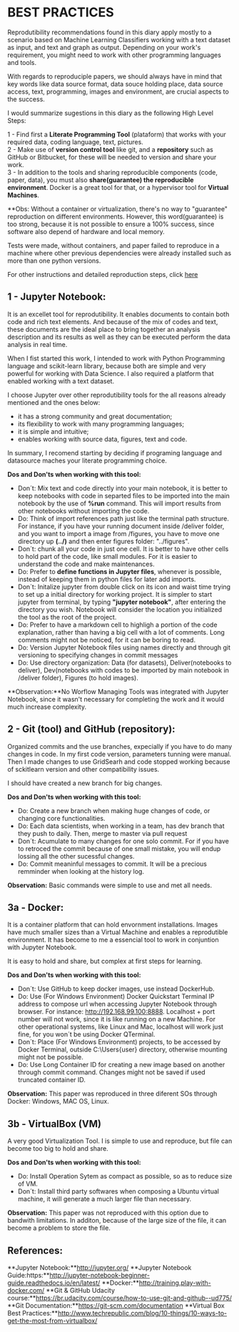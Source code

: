 
# BEST PRACTICES

Reprodutibility recommendations found in this diary apply mostly to a scenario based on Machine Learning Classifiers working with a text dataset as input, and text and graph as output. Depending on your work's requirement, you might need to work with other programming languages and tools.

With regards to reproduciple papers, we should always have in mind that key words like data source format, data souce holding place, data source access, text, programming, images and environment, are crucial aspects to the success.

I would summarize sugestions in this diary as the following High Level Steps:

1 - Find first a **Literate Programming Tool** (plataform) that works with your required data, coding language, text, pictures.<br>
2 - Make use of **version control tool** like git, and a **repository** such as GitHub or Bitbucket, for these will be needed to version and share your work.<br>
3 - In addition to the tools and sharing reproducible components (code, paper, data), you must also **share(guarantee) the reproducible environment**. Docker is a great tool for that, or a hypervisor tool for **Virtual Machines**. <br>

**Obs: Without a container or virtualization, there's no way to "guarantee" reproduction on different environments. However, this word(guarantee) is too strong, because it is not possible to ensure a 100% success, since software also depend of hardware and local memory.

Tests were made, without containers, and paper failed to reproduce in a machine where other previous dependencies were already installed such as more than one python versions.

For other instructions and detailed reproduction steps, click [here](environment/README.md)<br> 


## 1 - Jupyter Notebook:

It is an excellet tool for reprodutibility. It enables documents to contain both code and rich text elements. And because of the mix of codes and text, these documents are the ideal place to bring together an analysis description and its results as well as they can be executed perform the data analysis in real time.

When I fist started this work, I intended to work with Python Programming language and scikit-learn library, because both are simple and very powerful for working with Data Science. I also required a platform that enabled working with a text dataset. 

I choose Jupyter over other reprodutibility tools for the all reasons already mentioned and the ones below:
* it has a strong community and great documentation;
* its flexibility  to work with many programming languages;
* it is simple and intuitive;
* enables working with source data, figures, text and code.

In summary, I recomend starting by deciding if programing language and datasource maches your literate programming choice.

**Dos and Don'ts when working with this tool:**
* Don´t: Mix text and code directly into your main notebook, it is better to keep notebooks with code in separted files to be imported into the main notebook by the use of **%run** command. This will import results from other notebooks without importing the code.
* Do: Think of import references path just like the terminal path structure. For instance, if you have your running document inside /deliver folder, and you want to import a image from /figures, you have to move one directory up **(../)** and then enter figures folder: "../figures".
* Don´t: chunk all your code in just one cell. It is better to have other cells to hold part of the code, like small modules. For it is easier to understand the code and make maintenances.
* Do: Prefer to **define functions in Jupyter files**, whenever is possible, instead of keeping them in python files for later add imports.
* Don´t: Initalize jupyter from double click on its icon and waist time trying to set up a initial directory for working project. It is simpler to start jupyter from terminal, by typing **"jupyter notebook"**, after entering the directory you wish. Notebook will consider the location you initialized the tool as the root of the project.
* Do: Prefer to have a markdown cell to highligh a portion of the code explanation, rather than having a big cell with a lot of comments. Long comments might not be noticed, for it can be boring to read.
* Do: Version Jupyter Notebook files using names directly and through git versioning to specifying changes in commit messages
* Do: Use directory organization: Data (for datasets), Deliver(notebooks to deliver), Dev(notebooks with codes to be imported by main notebook in /deliver folder), Figures (to hold images).

**Observation:**No Worflow Managing Tools was integrated with Jupyter Notebook, since it wasn't necessary for completing the work and it would much increase complexity.

 
## 2 - Git (tool) and GitHub (repository):

Organized commits and the use branches, expecially if you have to do many changes in code. In my first code version, parameters tunning were manual. Then I made changes to use GridSearh and code stopped working because of sckitlearn version and other compatibility issues.

I should have created a new branch for big changes.

**Dos and Don'ts when working with this tool:**
* Do: Create a new branch when making huge changes of code, or changing core functionalities.
* Do: Each data scientists, when working in a team, has dev branch that they push to daily. Then, merge to master via pull request
* Don´t: Acumulate to many changes for one solo commit. For if you have to retroced the commit because of one small mistake, you will endup lossing all the other sucessful changes.
* Do: Commit meaninful messages to commit. It will be a precious remminder when looking at the history log.

**Observation:** Basic commands were simple to use and met all needs.

## 3a - Docker:

It is a container platform that can hold envornment installations. Images have much smaller sizes than a Virtual Machine and enables a reprodutible environment. It has become to me a essencial tool to work in conjuntion with Jupyter Notebook.

It is easy to hold and share, but complex at first steps for learning. 

**Dos and Don'ts when working with this tool:**
* Don´t: Use GitHub to keep docker images, use instead DockerHub.
* Do: Use (For Windows Environment) Docker Quickstart Terminal IP address to compose url when accessing Jupyter Notebook through browser. For instance: http://192.168.99.100:8888. Localhost + port number will not work, since it is like running on a new Machine. For other operational systems, like Linux and Mac, localhost will work just fine, for you won´t be using Docker QTerminal. 
* Don´t: Place (For Windows Environment) projects, to be accessed by Docker Terminal, outside C:\Users\{user} directory, otherwise mounting might not be possible. 
* Do: Use Long Container ID for creating a new image based on another through commit command. Changes might not be saved if used truncated container ID.

**Observation:** This paper was reproduced in three diferent SOs through Docker: Windows, MAC OS, Linux.

## 3b - VirtualBox (VM)

A very good Virtualization Tool. I is simple to use and reproduce, but file can become too big to hold and share.

**Dos and Don'ts when working with this tool:**
* Do: Install Operation Sytem as compact as possible, so as to reduce size of VM.
* Don´t: Install third party softwares when composing a Ubuntu virtual machine, it will generate a much larger file than necessary.

**Observation:** This paper was not reproduced with this option due to bandwith limitations. In additon, because of the large size of the file, it can become a problem to store the file.

## References:

**Jupyter Notebook:**http://jupyter.org/
**Jupyter Notebook Guide:https:**http://jupyter-notebook-beginner-guide.readthedocs.io/en/latest/
**Docker:**http://training.play-with-docker.com/
**Git & GitHub Udacity course:**https://br.udacity.com/course/how-to-use-git-and-github--ud775/
**Git Documentation:**https://git-scm.com/documentation
**Virtual Box Best Practices:**http://www.techrepublic.com/blog/10-things/10-ways-to-get-the-most-from-virtualbox/




